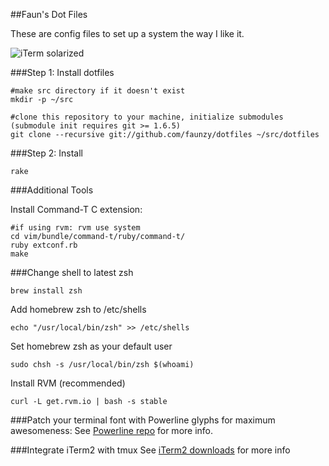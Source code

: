 ##Faun's Dot Files

These are config files to set up a system the way I like it.

![iTerm solarized](http://cl.ly/1m312N052t0m3P2W1D3V/iTerm%20Solarized.png "iTerm solarized")

###Step 1: Install dotfiles

    #make src directory if it doesn't exist
    mkdir -p ~/src

    #clone this repository to your machine, initialize submodules (submodule init requires git >= 1.6.5)
    git clone --recursive git://github.com/faunzy/dotfiles ~/src/dotfiles

###Step 2: Install

    rake

###Additional Tools

Install Command-T C extension:

    #if using rvm: rvm use system
    cd vim/bundle/command-t/ruby/command-t/
    ruby extconf.rb
    make

###Change shell to latest zsh

    brew install zsh


Add homebrew zsh to /etc/shells

    echo "/usr/local/bin/zsh" >> /etc/shells

Set homebrew zsh as your default user

    sudo chsh -s /usr/local/bin/zsh $(whoami)

Install RVM (recommended)

    curl -L get.rvm.io | bash -s stable

###Patch your terminal font with Powerline glyphs for maximum awesomeness:
  See [Powerline repo](https://github.com/Lokaltog/vim-powerline/tree/develop/fontpatcher) for more info.

###Integrate iTerm2 with tmux
  See [iTerm2 downloads](http://code.google.com/p/iterm2/downloads/list) for more info
